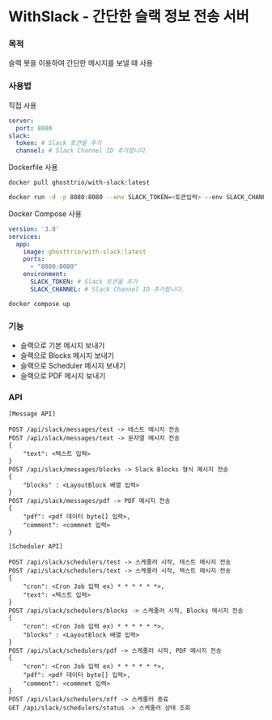# WithSlack - 간단한 슬랙 정보 전송 서버

### 목적
슬랙 봇을 이용하여 간단한 메시지를 보낼 때 사용

### 사용법

직접 사용
```yaml
server:
  port: 8080
slack:
  token: # Slack 토큰을 추가
  channel: # Slack Channel ID 추가합니다.
```
 
Dockerfile 사용
```bash
docker pull ghosttrio/with-slack:latest

docker run -d -p 8080:8080 --env SLACK_TOKEN=<토큰입력> --env SLACK_CHANNEL=<채널입력> --name=with-slack ghosttrio/with-slack:latest
```

Docker Compose 사용
```yaml
version: '3.8'
services:
  app:
    image: ghosttrio/with-slack:latest
    ports:
      - "8080:8080"
    environment:
      SLACK_TOKEN: # Slack 토큰을 추가
      SLACK_CHANNEL: # Slack Channel ID 추가합니다.
```

```bash
docker compose up
```


### 기능
- 슬랙으로 기본 메시지 보내기
- 슬랙으로 Blocks 메시지 보내기
- 슬랙으로 Scheduler 메시지 보내기 
- 슬랙으로 PDF 메시지 보내기

### API
```
[Message API]

POST /api/slack/messages/test -> 테스트 메시지 전송
POST /api/slack/messages/text -> 문자열 메시지 전송
{
    "text": <텍스트 입력>
}
POST /api/slack/messages/blocks -> Slack Blocks 형식 메시지 전송
{
    "blocks" : <LayoutBlock 배열 입력>
}
POST /api/slack/messages/pdf -> PDF 메시지 전송 
{
    "pdf": <pdf 데이터 byte[] 입력>,
    "comment": <commnet 입력>
}

[Scheduler API]

POST /api/slack/schedulers/test -> 스케줄러 시작, 테스트 메시지 전송
POST /api/slack/schedulers/text -> 스케줄러 시작, 텍스트 메시지 전송
{
    "cron": <Cron Job 입력 ex) * * * * * *>,
    "text": <텍스트 입력>
}
POST /api/slack/schedulers/blocks -> 스케줄러 시작, Blocks 메시지 전송
{
    "cron": <Cron Job 입력 ex) * * * * * *>,
    "blocks" : <LayoutBlock 배열 입력>
}
POST /api/slack/schedulers/pdf -> 스케줄러 시작, PDF 메시지 전송
{
    "cron": <Cron Job 입력 ex) * * * * * *>,
    "pdf": <pdf 데이터 byte[] 입력>,
    "comment": <commnet 입력>
}
POST /api/slack/schedulers/off -> 스케줄러 종료
GET /api/slack/schedulers/status -> 스케줄러 상태 조회
```
